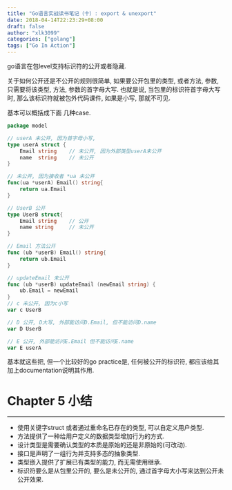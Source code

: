 ```yaml
---
title: "Go语言实战读书笔记（十）: export & unexport"
date: 2018-04-14T22:23:29+08:00
draft: false
author: "xlk3099"
categories: ["golang"]
tags: ["Go In Action"]
---
```


go语言在包level支持标识符的公开或者隐藏.

关于如何公开还是不公开的规则很简单, 如果要公开包里的类型, 或者方法, 参数, 只需要将该类型, 方法, 参数的首字母大写. 也就是说, 当包里的标识符首字母大写时, 那么该标识符就被包外代码课件, 如果是小写, 那就不可见.

基本可以概括成下面 几种case.

```go
package model

// userA 未公开, 因为首字母小写,
type userA struct {
    Email string    // 未公开, 因为外部类型userA未公开
    name  string    // 未公开
}

// 未公开, 因为接收者 *ua 未公开
func(ua *userA) Email() string{
    return ua.Email
}

// UserB 公开
type UserB struct{
    Email string    // 公开
    name string     // 未公开
}

// Email 方法公开
func (ub *userB) Email() string{
    return ub.Email
}

// updateEmail 未公开
func (ub *userB) updateEmail (newEmail string) {
    ub.Email = newEmail
}
// c 未公开, 因为c小写
var c UserB

// D 公开, D大写, 外部能访问D.Email, 但不能访问D.name
var D UserB

// E 公开, 外部能访问E.Email 但不能访问E.name
var E userA
```

基本就这些把, 但一个比较好的go practice是, 任何被公开的标识符, 都应该给其加上documentation说明其作用.

# Chapter 5 小结

---

* 使用关键字struct 或者通过重命名已存在的类型, 可以自定义用户类型.
* 方法提供了一种给用户定义的数据类型增加行为的方式.
* 设计类型是需要确认类型的本质是原始的还是非原始的(可改动).
* 接口是声明了一组行为并支持多态的抽象类型.
* 类型嵌入提供了扩展已有类型的能力, 而无需使用继承.
* 标识符要么是从包里公开的, 要么是未公开的, 通过首字母大小写来达到公开未公开效果.